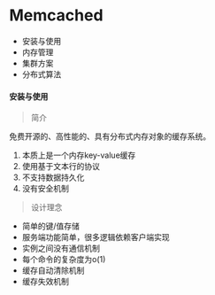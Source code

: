 # Memcached

* 安装与使用
* 内存管理
* 集群方案
* 分布式算法

#### 安装与使用

> 简介

免费开源的、高性能的、具有分布式内存对象的缓存系统。

1. 本质上是一个内存key-value缓存
2. 使用基于文本行的协议
3. 不支持数据持久化
4. 没有安全机制

> 设计理念

* 简单的键/值存储
* 服务端功能简单，很多逻辑依赖客户端实现
* 实例之间没有通信机制
* 每个命令的复杂度为o(1)
* 缓存自动清除机制
* 缓存失效机制
